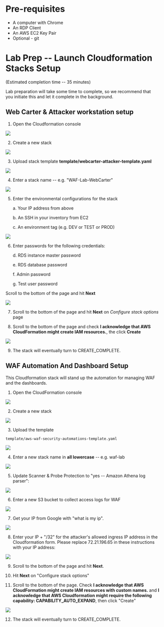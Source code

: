 Pre-requisites
==============

- A computer with Chrome
- An RDP Client
- An AWS EC2 Key Pair
- Optional - git

Lab Prep -- Launch Cloudformation Stacks Setup
==============================================

(Estimated completion time -- 35 minutes)

Lab preparation will take some time to complete, so we recommend that
you initiate this and let it complete in the background.

Web Carter & Attacker workstation setup
---------------------------------------

1.  Open the Cloudformation console

![](.//media/image10.png)    

2.  Create a new stack

![](.//media/image11.png)

3.  Upload stack template **template/webcarter-attacker-template.yaml**

![](.//media/image12.png)

4.  Enter a stack name -- e.g. "WAF-Lab-WebCarter"

![](.//media/image13.png)

5.  Enter the environmental configurations for the stack

    a.  Your IP address from above

    b.  An SSH in your inventory from EC2

    c.  An environment tag (e.g. DEV or TEST or PROD)

![](.//media/image14.png)

6.  Enter passwords for the following credentials:

    d.  RDS instance master password

    e.  RDS database password

    f.  Admin password

    g.  Test user password

Scroll to the bottom of the page and hit **Next**

![](.//media/image15.png)

7.  Scroll to the bottom of the page and hit **Next** on *Configure
    stack options* page

8.  Scroll to the bottom of the page and check **I acknowledge that AWS
    CloudFormation might create IAM resources.**, the click **Create**

![](.//media/image16.png)

9.  The stack will eventually turn to CREATE\_COMPLETE.

WAF Automation And Dashboard Setup
----------------------------------

This Cloudformation stack will stand up the automation for managing WAF
and the dashboards.

1.  Open the CloudFormation console

![](.//media/image1.png)    

2.  Create a new stack

![](.//media/image2.png)

3.  Upload the template

`template/aws-waf-security-automations-template.yaml`

![](.//media/image3.png)

4.  Enter a new stack name in **all lowercase** -- e.g. waf-lab

![](.//media/image4.png)

5.  Update Scanner & Probe Protection to "yes -- Amazon Athena log parser":

![](.//media/image5.png)

6.  Enter a new S3 bucket to collect access logs for WAF

![](.//media/image6.png)

7.  Get your IP from Google with "what is my ip".

![](.//media/image7.png)

8.  Enter your IP + "/32" for the attacker's allowed ingress IP address in the Cloudformation form. Please replace 72.21.196.65 in these instructions with your IP address:

![](.//media/image8.png)    

9.  Scroll to the bottom of the page and hit **Next**.

10. Hit **Next** on "Configure stack options"

11. Scroll to the bottom of the page. Check **I acknowledge that AWS CloudFormation might create IAM resources with custom names.** and **I acknowledge that AWS Cloudformation might require the following capability: CAPABILITY\_AUTO\_EXPAND**, then click "Create"

![](.//media/image9.png)

12. The stack will eventually turn to CREATE\_COMPLETE.

